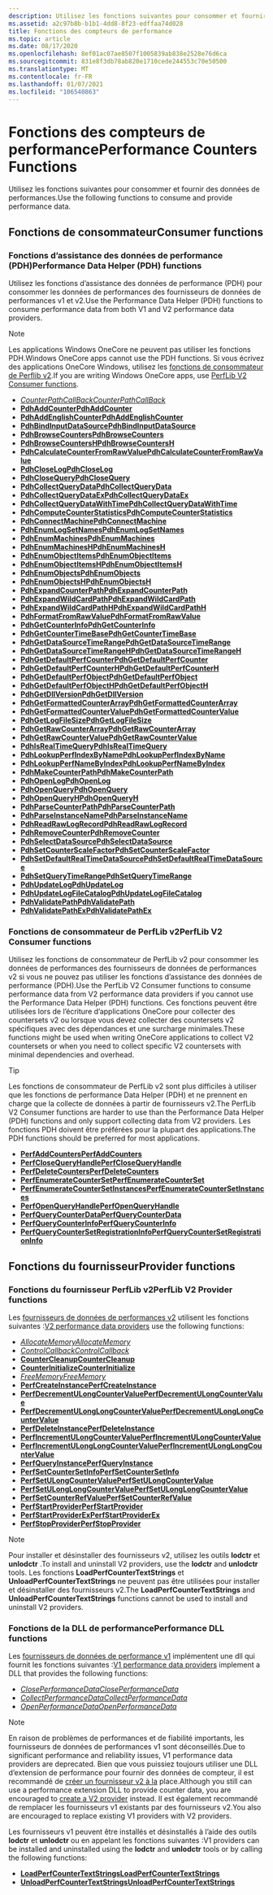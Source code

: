 ```yaml
---
description: Utilisez les fonctions suivantes pour consommer et fournir des données de performances.
ms.assetid: a2c97b8b-b1b1-4dd8-8f23-edffaa74d028
title: Fonctions des compteurs de performance
ms.topic: article
ms.date: 08/17/2020
ms.openlocfilehash: 8ef01ac07ae8507f1005839ab838e2528e76d6ca
ms.sourcegitcommit: 831e8f3db78ab820e1710cede244553c70e50500
ms.translationtype: MT
ms.contentlocale: fr-FR
ms.lasthandoff: 01/07/2021
ms.locfileid: "106540863"
---
```

# <a name="performance-counters-functions"></a><span data-ttu-id="b311c-103">Fonctions des compteurs de performance</span><span class="sxs-lookup"><span data-stu-id="b311c-103">Performance Counters Functions</span></span>

<span data-ttu-id="b311c-104">Utilisez les fonctions suivantes pour consommer et fournir des données de performances.</span><span class="sxs-lookup"><span data-stu-id="b311c-104">Use the following functions to consume and provide performance data.</span></span>

## <a name="consumer-functions"></a><span data-ttu-id="b311c-105">Fonctions de consommateur</span><span class="sxs-lookup"><span data-stu-id="b311c-105">Consumer functions</span></span>

### <a name="performance-data-helper-pdh-functions"></a><span data-ttu-id="b311c-106">Fonctions d’assistance des données de performance (PDH)</span><span class="sxs-lookup"><span data-stu-id="b311c-106">Performance Data Helper (PDH) functions</span></span>

<span data-ttu-id="b311c-107">Utilisez les fonctions d’assistance des données de performance (PDH) pour consommer les données de performances des fournisseurs de données de performances v1 et v2.</span><span class="sxs-lookup"><span data-stu-id="b311c-107">Use the Performance Data Helper (PDH) functions to consume performance data from both V1 and V2 performance data providers.</span></span>

> [!Note]
> <span data-ttu-id="b311c-108">Les applications Windows OneCore ne peuvent pas utiliser les fonctions PDH.</span><span class="sxs-lookup"><span data-stu-id="b311c-108">Windows OneCore apps cannot use the PDH functions.</span></span> <span data-ttu-id="b311c-109">Si vous écrivez des applications OneCore Windows, utilisez les [fonctions de consommateur de Perflib v2](using-the-perflib-functions-to-consume-counter-data.md).</span><span class="sxs-lookup"><span data-stu-id="b311c-109">If you are writing Windows OneCore apps, use [PerfLib V2 Consumer functions](using-the-perflib-functions-to-consume-counter-data.md).</span></span>

- [<span data-ttu-id="b311c-110">*CounterPathCallBack*</span><span class="sxs-lookup"><span data-stu-id="b311c-110">*CounterPathCallBack*</span></span>](/windows/desktop/api/Pdh/nc-pdh-counterpathcallback)
- [<span data-ttu-id="b311c-111">**PdhAddCounter**</span><span class="sxs-lookup"><span data-stu-id="b311c-111">**PdhAddCounter**</span></span>](/windows/desktop/api/Pdh/nf-pdh-pdhaddcountera)
- [<span data-ttu-id="b311c-112">**PdhAddEnglishCounter**</span><span class="sxs-lookup"><span data-stu-id="b311c-112">**PdhAddEnglishCounter**</span></span>](/windows/desktop/api/Pdh/nf-pdh-pdhaddenglishcountera)
- [<span data-ttu-id="b311c-113">**PdhBindInputDataSource**</span><span class="sxs-lookup"><span data-stu-id="b311c-113">**PdhBindInputDataSource**</span></span>](/windows/desktop/api/Pdh/nf-pdh-pdhbindinputdatasourcea)
- [<span data-ttu-id="b311c-114">**PdhBrowseCounters**</span><span class="sxs-lookup"><span data-stu-id="b311c-114">**PdhBrowseCounters**</span></span>](/windows/desktop/api/Pdh/nf-pdh-pdhbrowsecountersa)
- [<span data-ttu-id="b311c-115">**PdhBrowseCountersH**</span><span class="sxs-lookup"><span data-stu-id="b311c-115">**PdhBrowseCountersH**</span></span>](/windows/desktop/api/Pdh/nf-pdh-pdhbrowsecountersha)
- [<span data-ttu-id="b311c-116">**PdhCalculateCounterFromRawValue**</span><span class="sxs-lookup"><span data-stu-id="b311c-116">**PdhCalculateCounterFromRawValue**</span></span>](/windows/desktop/api/Pdh/nf-pdh-pdhcalculatecounterfromrawvalue)
- [<span data-ttu-id="b311c-117">**PdhCloseLog**</span><span class="sxs-lookup"><span data-stu-id="b311c-117">**PdhCloseLog**</span></span>](/windows/desktop/api/Pdh/nf-pdh-pdhcloselog)
- [<span data-ttu-id="b311c-118">**PdhCloseQuery**</span><span class="sxs-lookup"><span data-stu-id="b311c-118">**PdhCloseQuery**</span></span>](/windows/desktop/api/Pdh/nf-pdh-pdhclosequery)
- [<span data-ttu-id="b311c-119">**PdhCollectQueryData**</span><span class="sxs-lookup"><span data-stu-id="b311c-119">**PdhCollectQueryData**</span></span>](/windows/desktop/api/Pdh/nf-pdh-pdhcollectquerydata)
- [<span data-ttu-id="b311c-120">**PdhCollectQueryDataEx**</span><span class="sxs-lookup"><span data-stu-id="b311c-120">**PdhCollectQueryDataEx**</span></span>](/windows/desktop/api/Pdh/nf-pdh-pdhcollectquerydataex)
- [<span data-ttu-id="b311c-121">**PdhCollectQueryDataWithTime**</span><span class="sxs-lookup"><span data-stu-id="b311c-121">**PdhCollectQueryDataWithTime**</span></span>](/windows/desktop/api/Pdh/nf-pdh-pdhcollectquerydatawithtime)
- [<span data-ttu-id="b311c-122">**PdhComputeCounterStatistics**</span><span class="sxs-lookup"><span data-stu-id="b311c-122">**PdhComputeCounterStatistics**</span></span>](/windows/desktop/api/Pdh/nf-pdh-pdhcomputecounterstatistics)
- [<span data-ttu-id="b311c-123">**PdhConnectMachine**</span><span class="sxs-lookup"><span data-stu-id="b311c-123">**PdhConnectMachine**</span></span>](/windows/desktop/api/Pdh/nf-pdh-pdhconnectmachinea)
- [<span data-ttu-id="b311c-124">**PdhEnumLogSetNames**</span><span class="sxs-lookup"><span data-stu-id="b311c-124">**PdhEnumLogSetNames**</span></span>](/windows/desktop/api/Pdh/nf-pdh-pdhenumlogsetnamesa)
- [<span data-ttu-id="b311c-125">**PdhEnumMachines**</span><span class="sxs-lookup"><span data-stu-id="b311c-125">**PdhEnumMachines**</span></span>](/windows/desktop/api/Pdh/nf-pdh-pdhenummachinesa)
- [<span data-ttu-id="b311c-126">**PdhEnumMachinesH**</span><span class="sxs-lookup"><span data-stu-id="b311c-126">**PdhEnumMachinesH**</span></span>](/windows/desktop/api/Pdh/nf-pdh-pdhenummachinesha)
- [<span data-ttu-id="b311c-127">**PdhEnumObjectItems**</span><span class="sxs-lookup"><span data-stu-id="b311c-127">**PdhEnumObjectItems**</span></span>](/windows/desktop/api/Pdh/nf-pdh-pdhenumobjectitemsa)
- [<span data-ttu-id="b311c-128">**PdhEnumObjectItemsH**</span><span class="sxs-lookup"><span data-stu-id="b311c-128">**PdhEnumObjectItemsH**</span></span>](/windows/desktop/api/Pdh/nf-pdh-pdhenumobjectitemsha)
- [<span data-ttu-id="b311c-129">**PdhEnumObjects**</span><span class="sxs-lookup"><span data-stu-id="b311c-129">**PdhEnumObjects**</span></span>](/windows/desktop/api/Pdh/nf-pdh-pdhenumobjectsa)
- [<span data-ttu-id="b311c-130">**PdhEnumObjectsH**</span><span class="sxs-lookup"><span data-stu-id="b311c-130">**PdhEnumObjectsH**</span></span>](/windows/desktop/api/Pdh/nf-pdh-pdhenumobjectsha)
- [<span data-ttu-id="b311c-131">**PdhExpandCounterPath**</span><span class="sxs-lookup"><span data-stu-id="b311c-131">**PdhExpandCounterPath**</span></span>](/windows/desktop/api/Pdh/nf-pdh-pdhexpandcounterpatha)
- [<span data-ttu-id="b311c-132">**PdhExpandWildCardPath**</span><span class="sxs-lookup"><span data-stu-id="b311c-132">**PdhExpandWildCardPath**</span></span>](/windows/desktop/api/Pdh/nf-pdh-pdhexpandwildcardpatha)
- [<span data-ttu-id="b311c-133">**PdhExpandWildCardPathH**</span><span class="sxs-lookup"><span data-stu-id="b311c-133">**PdhExpandWildCardPathH**</span></span>](/windows/desktop/api/Pdh/nf-pdh-pdhexpandwildcardpathha)
- [<span data-ttu-id="b311c-134">**PdhFormatFromRawValue**</span><span class="sxs-lookup"><span data-stu-id="b311c-134">**PdhFormatFromRawValue**</span></span>](/windows/desktop/api/Pdh/nf-pdh-pdhformatfromrawvalue)
- [<span data-ttu-id="b311c-135">**PdhGetCounterInfo**</span><span class="sxs-lookup"><span data-stu-id="b311c-135">**PdhGetCounterInfo**</span></span>](/windows/desktop/api/Pdh/nf-pdh-pdhgetcounterinfoa)
- [<span data-ttu-id="b311c-136">**PdhGetCounterTimeBase**</span><span class="sxs-lookup"><span data-stu-id="b311c-136">**PdhGetCounterTimeBase**</span></span>](/windows/desktop/api/Pdh/nf-pdh-pdhgetcountertimebase)
- [<span data-ttu-id="b311c-137">**PdhGetDataSourceTimeRange**</span><span class="sxs-lookup"><span data-stu-id="b311c-137">**PdhGetDataSourceTimeRange**</span></span>](/windows/desktop/api/Pdh/nf-pdh-pdhgetdatasourcetimerangea)
- [<span data-ttu-id="b311c-138">**PdhGetDataSourceTimeRangeH**</span><span class="sxs-lookup"><span data-stu-id="b311c-138">**PdhGetDataSourceTimeRangeH**</span></span>](/windows/desktop/api/Pdh/nf-pdh-pdhgetdatasourcetimerangeh)
- [<span data-ttu-id="b311c-139">**PdhGetDefaultPerfCounter**</span><span class="sxs-lookup"><span data-stu-id="b311c-139">**PdhGetDefaultPerfCounter**</span></span>](/windows/desktop/api/Pdh/nf-pdh-pdhgetdefaultperfcountera)
- [<span data-ttu-id="b311c-140">**PdhGetDefaultPerfCounterH**</span><span class="sxs-lookup"><span data-stu-id="b311c-140">**PdhGetDefaultPerfCounterH**</span></span>](/windows/desktop/api/Pdh/nf-pdh-pdhgetdefaultperfcounterha)
- [<span data-ttu-id="b311c-141">**PdhGetDefaultPerfObject**</span><span class="sxs-lookup"><span data-stu-id="b311c-141">**PdhGetDefaultPerfObject**</span></span>](/windows/desktop/api/Pdh/nf-pdh-pdhgetdefaultperfobjecta)
- [<span data-ttu-id="b311c-142">**PdhGetDefaultPerfObjectH**</span><span class="sxs-lookup"><span data-stu-id="b311c-142">**PdhGetDefaultPerfObjectH**</span></span>](/windows/desktop/api/Pdh/nf-pdh-pdhgetdefaultperfobjectha)
- [<span data-ttu-id="b311c-143">**PdhGetDllVersion**</span><span class="sxs-lookup"><span data-stu-id="b311c-143">**PdhGetDllVersion**</span></span>](/windows/desktop/api/Pdh/nf-pdh-pdhgetdllversion)
- [<span data-ttu-id="b311c-144">**PdhGetFormattedCounterArray**</span><span class="sxs-lookup"><span data-stu-id="b311c-144">**PdhGetFormattedCounterArray**</span></span>](/windows/desktop/api/Pdh/nf-pdh-pdhgetformattedcounterarraya)
- [<span data-ttu-id="b311c-145">**PdhGetFormattedCounterValue**</span><span class="sxs-lookup"><span data-stu-id="b311c-145">**PdhGetFormattedCounterValue**</span></span>](/windows/desktop/api/Pdh/nf-pdh-pdhgetformattedcountervalue)
- [<span data-ttu-id="b311c-146">**PdhGetLogFileSize**</span><span class="sxs-lookup"><span data-stu-id="b311c-146">**PdhGetLogFileSize**</span></span>](/windows/desktop/api/Pdh/nf-pdh-pdhgetlogfilesize)
- [<span data-ttu-id="b311c-147">**PdhGetRawCounterArray**</span><span class="sxs-lookup"><span data-stu-id="b311c-147">**PdhGetRawCounterArray**</span></span>](/windows/desktop/api/Pdh/nf-pdh-pdhgetrawcounterarraya)
- [<span data-ttu-id="b311c-148">**PdhGetRawCounterValue**</span><span class="sxs-lookup"><span data-stu-id="b311c-148">**PdhGetRawCounterValue**</span></span>](/windows/desktop/api/Pdh/nf-pdh-pdhgetrawcountervalue)
- [<span data-ttu-id="b311c-149">**PdhIsRealTimeQuery**</span><span class="sxs-lookup"><span data-stu-id="b311c-149">**PdhIsRealTimeQuery**</span></span>](/windows/desktop/api/Pdh/nf-pdh-pdhisrealtimequery)
- [<span data-ttu-id="b311c-150">**PdhLookupPerfIndexByName**</span><span class="sxs-lookup"><span data-stu-id="b311c-150">**PdhLookupPerfIndexByName**</span></span>](/windows/desktop/api/Pdh/nf-pdh-pdhlookupperfindexbynamea)
- [<span data-ttu-id="b311c-151">**PdhLookupPerfNameByIndex**</span><span class="sxs-lookup"><span data-stu-id="b311c-151">**PdhLookupPerfNameByIndex**</span></span>](/windows/desktop/api/Pdh/nf-pdh-pdhlookupperfnamebyindexa)
- [<span data-ttu-id="b311c-152">**PdhMakeCounterPath**</span><span class="sxs-lookup"><span data-stu-id="b311c-152">**PdhMakeCounterPath**</span></span>](/windows/desktop/api/Pdh/nf-pdh-pdhmakecounterpatha)
- [<span data-ttu-id="b311c-153">**PdhOpenLog**</span><span class="sxs-lookup"><span data-stu-id="b311c-153">**PdhOpenLog**</span></span>](/windows/desktop/api/Pdh/nf-pdh-pdhopenloga)
- [<span data-ttu-id="b311c-154">**PdhOpenQuery**</span><span class="sxs-lookup"><span data-stu-id="b311c-154">**PdhOpenQuery**</span></span>](/windows/desktop/api/Pdh/nf-pdh-pdhopenquerya)
- [<span data-ttu-id="b311c-155">**PdhOpenQueryH**</span><span class="sxs-lookup"><span data-stu-id="b311c-155">**PdhOpenQueryH**</span></span>](/windows/desktop/api/Pdh/nf-pdh-pdhopenqueryh)
- [<span data-ttu-id="b311c-156">**PdhParseCounterPath**</span><span class="sxs-lookup"><span data-stu-id="b311c-156">**PdhParseCounterPath**</span></span>](/windows/desktop/api/Pdh/nf-pdh-pdhparsecounterpatha)
- [<span data-ttu-id="b311c-157">**PdhParseInstanceName**</span><span class="sxs-lookup"><span data-stu-id="b311c-157">**PdhParseInstanceName**</span></span>](/windows/desktop/api/Pdh/nf-pdh-pdhparseinstancenamea)
- [<span data-ttu-id="b311c-158">**PdhReadRawLogRecord**</span><span class="sxs-lookup"><span data-stu-id="b311c-158">**PdhReadRawLogRecord**</span></span>](/windows/desktop/api/Pdh/nf-pdh-pdhreadrawlogrecord)
- [<span data-ttu-id="b311c-159">**PdhRemoveCounter**</span><span class="sxs-lookup"><span data-stu-id="b311c-159">**PdhRemoveCounter**</span></span>](/windows/desktop/api/Pdh/nf-pdh-pdhremovecounter)
- [<span data-ttu-id="b311c-160">**PdhSelectDataSource**</span><span class="sxs-lookup"><span data-stu-id="b311c-160">**PdhSelectDataSource**</span></span>](/windows/desktop/api/Pdh/nf-pdh-pdhselectdatasourcea)
- [<span data-ttu-id="b311c-161">**PdhSetCounterScaleFactor**</span><span class="sxs-lookup"><span data-stu-id="b311c-161">**PdhSetCounterScaleFactor**</span></span>](/windows/desktop/api/Pdh/nf-pdh-pdhsetcounterscalefactor)
- [<span data-ttu-id="b311c-162">**PdhSetDefaultRealTimeDataSource**</span><span class="sxs-lookup"><span data-stu-id="b311c-162">**PdhSetDefaultRealTimeDataSource**</span></span>](/windows/desktop/api/Pdh/nf-pdh-pdhsetdefaultrealtimedatasource)
- [<span data-ttu-id="b311c-163">**PdhSetQueryTimeRange**</span><span class="sxs-lookup"><span data-stu-id="b311c-163">**PdhSetQueryTimeRange**</span></span>](/windows/desktop/api/Pdh/nf-pdh-pdhsetquerytimerange)
- [<span data-ttu-id="b311c-164">**PdhUpdateLog**</span><span class="sxs-lookup"><span data-stu-id="b311c-164">**PdhUpdateLog**</span></span>](/windows/desktop/api/Pdh/nf-pdh-pdhupdateloga)
- [<span data-ttu-id="b311c-165">**PdhUpdateLogFileCatalog**</span><span class="sxs-lookup"><span data-stu-id="b311c-165">**PdhUpdateLogFileCatalog**</span></span>](/windows/desktop/api/Pdh/nf-pdh-pdhupdatelogfilecatalog)
- [<span data-ttu-id="b311c-166">**PdhValidatePath**</span><span class="sxs-lookup"><span data-stu-id="b311c-166">**PdhValidatePath**</span></span>](/windows/desktop/api/Pdh/nf-pdh-pdhvalidatepatha)
- [<span data-ttu-id="b311c-167">**PdhValidatePathEx**</span><span class="sxs-lookup"><span data-stu-id="b311c-167">**PdhValidatePathEx**</span></span>](/windows/desktop/api/Pdh/nf-pdh-pdhvalidatepathexa)

### <a name="perflib-v2-consumer-functions"></a><span data-ttu-id="b311c-168">Fonctions de consommateur de PerfLib v2</span><span class="sxs-lookup"><span data-stu-id="b311c-168">PerfLib V2 Consumer functions</span></span>

<span data-ttu-id="b311c-169">Utilisez les fonctions de consommateur de PerfLib v2 pour consommer les données de performances des fournisseurs de données de performances v2 si vous ne pouvez pas utiliser les fonctions d’assistance des données de performance (PDH).</span><span class="sxs-lookup"><span data-stu-id="b311c-169">Use the PerfLib V2 Consumer functions to consume performance data from V2 performance data providers if you cannot use the Performance Data Helper (PDH) functions.</span></span> <span data-ttu-id="b311c-170">Ces fonctions peuvent être utilisées lors de l’écriture d’applications OneCore pour collecter des countersets v2 ou lorsque vous devez collecter des countersets v2 spécifiques avec des dépendances et une surcharge minimales.</span><span class="sxs-lookup"><span data-stu-id="b311c-170">These functions might be used when writing OneCore applications to collect V2 countersets or when you need to collect specific V2 countersets with minimal dependencies and overhead.</span></span>

> [!TIP]
> <span data-ttu-id="b311c-171">Les fonctions de consommateur de PerfLib v2 sont plus difficiles à utiliser que les fonctions de performance Data Helper (PDH) et ne prennent en charge que la collecte de données à partir de fournisseurs v2.</span><span class="sxs-lookup"><span data-stu-id="b311c-171">The PerfLib V2 Consumer functions are harder to use than the Performance Data Helper (PDH) functions and only support collecting data from V2 providers.</span></span> <span data-ttu-id="b311c-172">Les fonctions PDH doivent être préférées pour la plupart des applications.</span><span class="sxs-lookup"><span data-stu-id="b311c-172">The PDH functions should be preferred for most applications.</span></span>

- [<span data-ttu-id="b311c-173">**PerfAddCounters**</span><span class="sxs-lookup"><span data-stu-id="b311c-173">**PerfAddCounters**</span></span>](/windows/desktop/api/Perflib/nf-perflib-perfaddcounters)
- [<span data-ttu-id="b311c-174">**PerfCloseQueryHandle**</span><span class="sxs-lookup"><span data-stu-id="b311c-174">**PerfCloseQueryHandle**</span></span>](/windows/desktop/api/Perflib/nf-perflib-perfclosequeryhandle)
- [<span data-ttu-id="b311c-175">**PerfDeleteCounters**</span><span class="sxs-lookup"><span data-stu-id="b311c-175">**PerfDeleteCounters**</span></span>](/windows/desktop/api/Perflib/nf-perflib-perfdeletecounters)
- [<span data-ttu-id="b311c-176">**PerfEnumerateCounterSet**</span><span class="sxs-lookup"><span data-stu-id="b311c-176">**PerfEnumerateCounterSet**</span></span>](/windows/desktop/api/Perflib/nf-perflib-perfenumeratecounterset)
- [<span data-ttu-id="b311c-177">**PerfEnumerateCounterSetInstances**</span><span class="sxs-lookup"><span data-stu-id="b311c-177">**PerfEnumerateCounterSetInstances**</span></span>](/windows/desktop/api/Perflib/nf-perflib-perfenumeratecountersetinstances)
- [<span data-ttu-id="b311c-178">**PerfOpenQueryHandle**</span><span class="sxs-lookup"><span data-stu-id="b311c-178">**PerfOpenQueryHandle**</span></span>](/windows/desktop/api/Perflib/nf-perflib-perfopenqueryhandle)
- [<span data-ttu-id="b311c-179">**PerfQueryCounterData**</span><span class="sxs-lookup"><span data-stu-id="b311c-179">**PerfQueryCounterData**</span></span>](/windows/desktop/api/Perflib/nf-perflib-perfquerycounterdata)
- [<span data-ttu-id="b311c-180">**PerfQueryCounterInfo**</span><span class="sxs-lookup"><span data-stu-id="b311c-180">**PerfQueryCounterInfo**</span></span>](/windows/desktop/api/Perflib/nf-perflib-perfquerycounterinfo)
- [<span data-ttu-id="b311c-181">**PerfQueryCounterSetRegistrationInfo**</span><span class="sxs-lookup"><span data-stu-id="b311c-181">**PerfQueryCounterSetRegistrationInfo**</span></span>](/windows/desktop/api/Perflib/nf-perflib-perfquerycountersetregistrationinfo)

## <a name="provider-functions"></a><span data-ttu-id="b311c-182">Fonctions du fournisseur</span><span class="sxs-lookup"><span data-stu-id="b311c-182">Provider functions</span></span>

### <a name="perflib-v2-provider-functions"></a><span data-ttu-id="b311c-183">Fonctions du fournisseur PerfLib v2</span><span class="sxs-lookup"><span data-stu-id="b311c-183">PerfLib V2 Provider functions</span></span>

<span data-ttu-id="b311c-184">Les [fournisseurs de données de performances v2](providing-counter-data-using-version-2-0.md) utilisent les fonctions suivantes :</span><span class="sxs-lookup"><span data-stu-id="b311c-184">[V2 performance data providers](providing-counter-data-using-version-2-0.md) use the following functions:</span></span>

- [<span data-ttu-id="b311c-185">*AllocateMemory*</span><span class="sxs-lookup"><span data-stu-id="b311c-185">*AllocateMemory*</span></span>](/windows/desktop/api/Perflib/nc-perflib-perf_mem_alloc)
- [<span data-ttu-id="b311c-186">*ControlCallback*</span><span class="sxs-lookup"><span data-stu-id="b311c-186">*ControlCallback*</span></span>](/windows/desktop/api/Perflib/nc-perflib-perflibrequest)
- [<span data-ttu-id="b311c-187">**CounterCleanup**</span><span class="sxs-lookup"><span data-stu-id="b311c-187">**CounterCleanup**</span></span>](countercleanup.md)
- [<span data-ttu-id="b311c-188">**CounterInitialize**</span><span class="sxs-lookup"><span data-stu-id="b311c-188">**CounterInitialize**</span></span>](counterinitialize.md)
- [<span data-ttu-id="b311c-189">*FreeMemory*</span><span class="sxs-lookup"><span data-stu-id="b311c-189">*FreeMemory*</span></span>](/windows/desktop/api/Perflib/nc-perflib-perf_mem_free)
- [<span data-ttu-id="b311c-190">**PerfCreateInstance**</span><span class="sxs-lookup"><span data-stu-id="b311c-190">**PerfCreateInstance**</span></span>](/windows/desktop/api/Perflib/nf-perflib-perfcreateinstance)
- [<span data-ttu-id="b311c-191">**PerfDecrementULongCounterValue**</span><span class="sxs-lookup"><span data-stu-id="b311c-191">**PerfDecrementULongCounterValue**</span></span>](/windows/desktop/api/Perflib/nf-perflib-perfdecrementulongcountervalue)
- [<span data-ttu-id="b311c-192">**PerfDecrementULongLongCounterValue**</span><span class="sxs-lookup"><span data-stu-id="b311c-192">**PerfDecrementULongLongCounterValue**</span></span>](/windows/desktop/api/Perflib/nf-perflib-perfdecrementulonglongcountervalue)
- [<span data-ttu-id="b311c-193">**PerfDeleteInstance**</span><span class="sxs-lookup"><span data-stu-id="b311c-193">**PerfDeleteInstance**</span></span>](/windows/desktop/api/Perflib/nf-perflib-perfdeleteinstance)
- [<span data-ttu-id="b311c-194">**PerfIncrementULongCounterValue**</span><span class="sxs-lookup"><span data-stu-id="b311c-194">**PerfIncrementULongCounterValue**</span></span>](/windows/desktop/api/Perflib/nf-perflib-perfincrementulongcountervalue)
- [<span data-ttu-id="b311c-195">**PerfIncrementULongLongCounterValue**</span><span class="sxs-lookup"><span data-stu-id="b311c-195">**PerfIncrementULongLongCounterValue**</span></span>](/windows/desktop/api/Perflib/nf-perflib-perfincrementulonglongcountervalue)
- [<span data-ttu-id="b311c-196">**PerfQueryInstance**</span><span class="sxs-lookup"><span data-stu-id="b311c-196">**PerfQueryInstance**</span></span>](/windows/desktop/api/Perflib/nf-perflib-perfqueryinstance)
- [<span data-ttu-id="b311c-197">**PerfSetCounterSetInfo**</span><span class="sxs-lookup"><span data-stu-id="b311c-197">**PerfSetCounterSetInfo**</span></span>](/windows/desktop/api/Perflib/nf-perflib-perfsetcountersetinfo)
- [<span data-ttu-id="b311c-198">**PerfSetULongCounterValue**</span><span class="sxs-lookup"><span data-stu-id="b311c-198">**PerfSetULongCounterValue**</span></span>](/windows/desktop/api/Perflib/nf-perflib-perfsetulongcountervalue)
- [<span data-ttu-id="b311c-199">**PerfSetULongLongCounterValue**</span><span class="sxs-lookup"><span data-stu-id="b311c-199">**PerfSetULongLongCounterValue**</span></span>](/windows/desktop/api/Perflib/nf-perflib-perfsetulonglongcountervalue)
- [<span data-ttu-id="b311c-200">**PerfSetCounterRefValue**</span><span class="sxs-lookup"><span data-stu-id="b311c-200">**PerfSetCounterRefValue**</span></span>](/windows/desktop/api/Perflib/nf-perflib-perfsetcounterrefvalue)
- [<span data-ttu-id="b311c-201">**PerfStartProvider**</span><span class="sxs-lookup"><span data-stu-id="b311c-201">**PerfStartProvider**</span></span>](/windows/desktop/api/Perflib/nf-perflib-perfstartprovider)
- [<span data-ttu-id="b311c-202">**PerfStartProviderEx**</span><span class="sxs-lookup"><span data-stu-id="b311c-202">**PerfStartProviderEx**</span></span>](/windows/desktop/api/Perflib/nf-perflib-perfstartproviderex)
- [<span data-ttu-id="b311c-203">**PerfStopProvider**</span><span class="sxs-lookup"><span data-stu-id="b311c-203">**PerfStopProvider**</span></span>](/windows/desktop/api/Perflib/nf-perflib-perfstopprovider)

> [!Note]
> <span data-ttu-id="b311c-204">Pour installer et désinstaller des fournisseurs v2, utilisez les outils **lodctr** et **unlodctr** .</span><span class="sxs-lookup"><span data-stu-id="b311c-204">To install and uninstall V2 providers, use the **lodctr** and **unlodctr** tools.</span></span> <span data-ttu-id="b311c-205">Les fonctions **LoadPerfCounterTextStrings** et **UnloadPerfCounterTextStrings** ne peuvent pas être utilisées pour installer et désinstaller des fournisseurs v2.</span><span class="sxs-lookup"><span data-stu-id="b311c-205">The **LoadPerfCounterTextStrings** and **UnloadPerfCounterTextStrings** functions cannot be used to install and uninstall V2 providers.</span></span>

### <a name="performance-dll-functions"></a><span data-ttu-id="b311c-206">Fonctions de la DLL de performance</span><span class="sxs-lookup"><span data-stu-id="b311c-206">Performance DLL functions</span></span>

<span data-ttu-id="b311c-207">Les [fournisseurs de données de performance v1](providing-counter-data-using-a-performance-dll.md) implémentent une dll qui fournit les fonctions suivantes :</span><span class="sxs-lookup"><span data-stu-id="b311c-207">[V1 performance data providers](providing-counter-data-using-a-performance-dll.md) implement a DLL that provides the following functions:</span></span>

- [<span data-ttu-id="b311c-208">*ClosePerformanceData*</span><span class="sxs-lookup"><span data-stu-id="b311c-208">*ClosePerformanceData*</span></span>](/windows/win32/api/winperf/nc-winperf-pm_close_proc)
- [<span data-ttu-id="b311c-209">*CollectPerformanceData*</span><span class="sxs-lookup"><span data-stu-id="b311c-209">*CollectPerformanceData*</span></span>](/windows/win32/api/winperf/nc-winperf-pm_collect_proc)
- <span data-ttu-id="b311c-210">[*OpenPerformanceData*](/previous-versions/windows/desktop/legacy/aa372200(v=vs.85))</span><span class="sxs-lookup"><span data-stu-id="b311c-210">[*OpenPerformanceData*](/previous-versions/windows/desktop/legacy/aa372200(v=vs.85))</span></span>

> [!Note]
> <span data-ttu-id="b311c-211">En raison de problèmes de performances et de fiabilité importants, les fournisseurs de données de performances v1 sont déconseillés.</span><span class="sxs-lookup"><span data-stu-id="b311c-211">Due to significant performance and reliability issues, V1 performance data providers are deprecated.</span></span> <span data-ttu-id="b311c-212">Bien que vous puissiez toujours utiliser une DLL d’extension de performance pour fournir des données de compteur, il est recommandé de [créer un fournisseur v2 à la](providing-counter-data-using-version-2-0.md) place.</span><span class="sxs-lookup"><span data-stu-id="b311c-212">Although you still can use a performance extension DLL to provide counter data, you are encouraged to [create a V2 provider](providing-counter-data-using-version-2-0.md) instead.</span></span> <span data-ttu-id="b311c-213">Il est également recommandé de remplacer les fournisseurs v1 existants par des fournisseurs v2.</span><span class="sxs-lookup"><span data-stu-id="b311c-213">You also are encouraged to replace existing V1 providers with V2 providers.</span></span>

<span data-ttu-id="b311c-214">Les fournisseurs v1 peuvent être installés et désinstallés à l’aide des outils **lodctr** et **unlodctr** ou en appelant les fonctions suivantes :</span><span class="sxs-lookup"><span data-stu-id="b311c-214">V1 providers can be installed and uninstalled using the **lodctr** and **unlodctr** tools or by calling the following functions:</span></span>

- [<span data-ttu-id="b311c-215">**LoadPerfCounterTextStrings**</span><span class="sxs-lookup"><span data-stu-id="b311c-215">**LoadPerfCounterTextStrings**</span></span>](/windows/desktop/api/Loadperf/nf-loadperf-loadperfcountertextstringsa)
- [<span data-ttu-id="b311c-216">**UnloadPerfCounterTextStrings**</span><span class="sxs-lookup"><span data-stu-id="b311c-216">**UnloadPerfCounterTextStrings**</span></span>](/windows/desktop/api/Loadperf/nf-loadperf-unloadperfcountertextstringsa)
